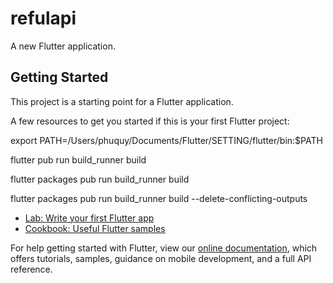 # refulapi

A new Flutter application.

## Getting Started

This project is a starting point for a Flutter application.

A few resources to get you started if this is your first Flutter project:


export PATH=/Users/phuquy/Documents/Flutter/SETTING/flutter/bin:$PATH


flutter pub run build_runner build 

flutter packages pub run build_runner build

flutter packages pub run build_runner build --delete-conflicting-outputs



- [Lab: Write your first Flutter app](https://flutter.dev/docs/get-started/codelab)
- [Cookbook: Useful Flutter samples](https://flutter.dev/docs/cookbook)

For help getting started with Flutter, view our
[online documentation](https://flutter.dev/docs), which offers tutorials,
samples, guidance on mobile development, and a full API reference.
